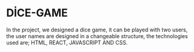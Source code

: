 # DİCE-GAME
In the project, we designed a dice game, it can be played with two users, the user names are designed in a changeable structure, the technologies used are; HTML, REACT, JAVASCRIPT AND CSS.